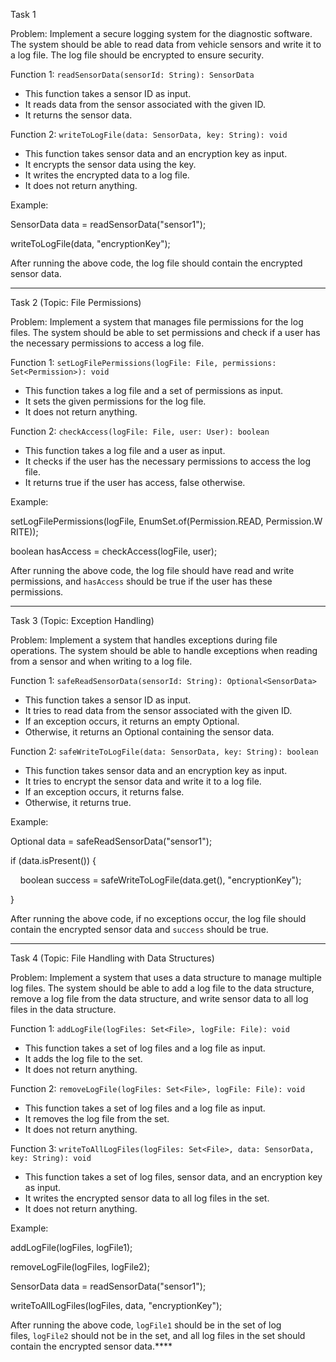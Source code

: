 Task 1

Problem: Implement a secure logging system for the diagnostic software. The system should be able to read data from vehicle sensors and write it to a log file. The log file should be encrypted to ensure security.

Function 1: `readSensorData(sensorId: String): SensorData`

- This function takes a sensor ID as input.
- It reads data from the sensor associated with the given ID.
- It returns the sensor data.

Function 2: `writeToLogFile(data: SensorData, key: String): void`

- This function takes sensor data and an encryption key as input.
- It encrypts the sensor data using the key.
- It writes the encrypted data to a log file.
- It does not return anything.

Example:

SensorData data = readSensorData("sensor1");

writeToLogFile(data, "encryptionKey");

After running the above code, the log file should contain the encrypted sensor data.

---

Task 2 (Topic: File Permissions)

Problem: Implement a system that manages file permissions for the log files. The system should be able to set permissions and check if a user has the necessary permissions to access a log file.

Function 1: `setLogFilePermissions(logFile: File, permissions: Set<Permission>): void`

- This function takes a log file and a set of permissions as input.
- It sets the given permissions for the log file.
- It does not return anything.

Function 2: `checkAccess(logFile: File, user: User): boolean`

- This function takes a log file and a user as input.
- It checks if the user has the necessary permissions to access the log file.
- It returns true if the user has access, false otherwise.

Example:

setLogFilePermissions(logFile, EnumSet.of(Permission.READ, Permission.WRITE));

boolean hasAccess = checkAccess(logFile, user);

After running the above code, the log file should have read and write permissions, and `hasAccess` should be true if the user has these permissions.

---

Task 3 (Topic: Exception Handling)

Problem: Implement a system that handles exceptions during file operations. The system should be able to handle exceptions when reading from a sensor and when writing to a log file.

Function 1: `safeReadSensorData(sensorId: String): Optional<SensorData>`

- This function takes a sensor ID as input.
- It tries to read data from the sensor associated with the given ID.
- If an exception occurs, it returns an empty Optional.
- Otherwise, it returns an Optional containing the sensor data.

Function 2: `safeWriteToLogFile(data: SensorData, key: String): boolean`

- This function takes sensor data and an encryption key as input.
- It tries to encrypt the sensor data and write it to a log file.
- If an exception occurs, it returns false.
- Otherwise, it returns true.

Example:

Optional<SensorData> data = safeReadSensorData("sensor1");

if (data.isPresent()) {

    boolean success = safeWriteToLogFile(data.get(), "encryptionKey");

}

After running the above code, if no exceptions occur, the log file should contain the encrypted sensor data and `success` should be true.

---

Task 4 (Topic: File Handling with Data Structures)

Problem: Implement a system that uses a data structure to manage multiple log files. The system should be able to add a log file to the data structure, remove a log file from the data structure, and write sensor data to all log files in the data structure.

Function 1: `addLogFile(logFiles: Set<File>, logFile: File): void`

- This function takes a set of log files and a log file as input.
- It adds the log file to the set.
- It does not return anything.

Function 2: `removeLogFile(logFiles: Set<File>, logFile: File): void`

- This function takes a set of log files and a log file as input.
- It removes the log file from the set.
- It does not return anything.

Function 3: `writeToAllLogFiles(logFiles: Set<File>, data: SensorData, key: String): void`

- This function takes a set of log files, sensor data, and an encryption key as input.
- It writes the encrypted sensor data to all log files in the set.
- It does not return anything.

Example:

addLogFile(logFiles, logFile1);

removeLogFile(logFiles, logFile2);

SensorData data = readSensorData("sensor1");

writeToAllLogFiles(logFiles, data, "encryptionKey");

After running the above code, `logFile1` should be in the set of log files, `logFile2` should not be in the set, and all log files in the set should contain the encrypted sensor data.****